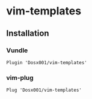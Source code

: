 # vim-templates

## Installation

### Vundle
```vim
Plugin 'Dosx001/vim-templates'
```

### vim-plug
```vim
Plug 'Dosx001/vim-templates'
```
